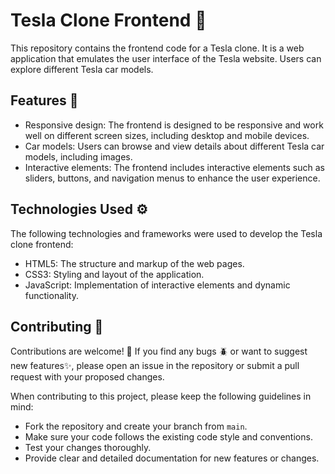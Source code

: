 # Tesla Clone Frontend 🚗

This repository contains the frontend code for a Tesla clone. It is a web application that emulates the user interface of the Tesla website. Users can explore different Tesla car models.

## Features 🌠

- Responsive design: The frontend is designed to be responsive and work well on different screen sizes, including desktop and mobile devices.
- Car models: Users can browse and view details about different Tesla car models, including images.
- Interactive elements: The frontend includes interactive elements such as sliders, buttons, and navigation menus to enhance the user experience.

## Technologies Used ⚙️

The following technologies and frameworks were used to develop the Tesla clone frontend:

- HTML5: The structure and markup of the web pages.
- CSS3: Styling and layout of the application.
- JavaScript: Implementation of interactive elements and dynamic functionality.

## Contributing :rocket:

Contributions are welcome! 🥳 If you find any bugs 🪲 or want to suggest new features✨, please open an issue in the repository or submit a pull request with your proposed changes.

When contributing to this project, please keep the following guidelines in mind:

- Fork the repository and create your branch from `main`.
- Make sure your code follows the existing code style and conventions.
- Test your changes thoroughly.
- Provide clear and detailed documentation for new features or changes.

